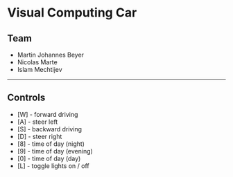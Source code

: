 # Visual Computing Car

## Team
- Martin Johannes Beyer
- Nicolas Marte
- Islam Mechtijev
---
## Controls
- [W] - forward driving
- [A] - steer left
- [S] - backward driving
- [D] - steer right
- [8] - time of day (night)
- [9] - time of day (evening)
- [0] - time of day (day)
- [L] - toggle lights on / off